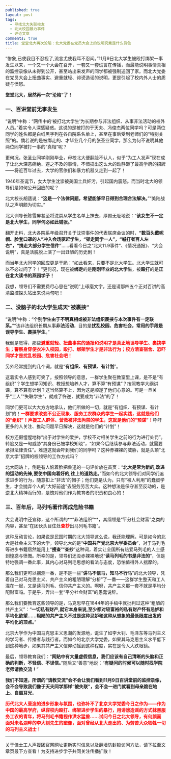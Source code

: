 ```yaml
---
published: true
layout: post
tags:
  - 寻找北大失联校友
  - 北大校园暴力事件
  - 评论文章
comments: true
title: 堂堂北大再次沦陷：北大党委在党员大会上的说明究竟是什么货色
---
```


“惨象,已使我目不忍视了,流言尤使我耳不忍闻。”11月9日北大学生被殴打绑架一事发生以来，一个又一个大会在召开，一套又一套谎言在传播，而最能说明事情真相的监控录像从未得到公开，甚至站出来发声的同学都被强制送回了家。而北大党委在党员大会上扭曲事实、避重就轻、诽谤造谣的说明，更是引起了校内外人士的质疑与愤怒。

**堂堂北大，居然再一次“沦陷”了！**

### 一、百讲堂前无事发生

“说明”中称：“网传中的‘被打北大学生’为长期参与非法组织、从事非法活动的校外人员。”着实令人深感疑惑。这说的是被打的于天夫、冯俊杰两位同学吗？可是两位同学的姓名都是白纸黑字列在各自院系名单上，甚至在事后受到老师们的“特别关照”的。倘若说的是被绑走的、才毕业几个月的张圣业同学，那么为何不说明其他两位同学被打一事的“真相”呢？

更何况，张圣业同学刚刚毕业，母校北大便翻脸不认人，似乎“为工人发声”现在成了让北大深恶痛绝、避之不及的事情，不惜搞出这么大的动静砸了最高学府的招牌——将近百年过去，大学的官僚们和暴力机器又走到一起了！

1946年圣诞节，女大学生沈崇被美国士兵奸污，引起国内震怒。而当时北大的领导们是如何公开回应的呢？

北大校长胡适说：“**这是一个法律问题，希望能够早日得到合理合法解决。**”“美陆战队之声明颇为切实。”

北大训导长陈雪屏甚至将沈崇从学生名单上抹去，厚颜无耻地说：“**该女生不一定是北大学生，同学何必如此铺张。**”

翻开史料，北大各院系年级召开关于沈崇事件的代表联席会议的时，**“数百头戴呢帽、脸套口罩的人”冲入会场驱赶学生，“架走同学一人”，“喊打者百人左右”，“携走大部分学生信件”**……看看今日之“北大11.9事件”、《情况通报》、“大会说明”，真是活脱脱上演了一出丑陋的历史剧！

而当年北大同学的回应更是干脆：“如此看来，只要不是北大学生。北大学生就可以不必过问了？！”更何况，现在被**绑走**的是**刚刚毕业的北大学生**，被**殴打**的是**正在北大读书的燕园学子！**

我想，领导们不需要费尽心思在“说明”上琢磨文字，还是请那四五个正对百讲的高清监控探头站出来说两句吧！

### 二、没脑子的北大学生成天“被裹挟”

“说明”中称：“**个别学生由于不明真相或被非法组织裹挟与本次事件有一定联系。**”“该非法组织长期从事**非法活动**，目的是**扰乱校园、危害社会，常用的手段是误导学生、裹挟学生**。”

我倒是觉得，那些<span style="color:red;font-weight:bold">避重就轻、扭曲事实的通报和说明才是真正地误导学生、裹挟学生；警察身穿便衣冲入校园，殴打、绑架学生才是非法行为；校方清查宿舍、恐吓同学才是扰乱校园、危害社会吧！</span>

另外经常提到的几个词，就是“**有组织、有预谋、有计划**”。

这着实令人感到可笑了。按照领导的意思，一群学生聚在教室里上课，是不是“有组织”？学生想学习知识、教授想培养人才，算不算“有预谋”？按照教学大纲讲课，算不算有计划？这当然算不上，因为这是顺遂了他们心意的。可是一旦关乎“工人”“失联学生”，就成了忤逆，就要成为“非法”的了！

同学们更可以大大方方地承认，他们所做的一切，就是“有组织、有预谋、有计划”的！<span style="color:red;font-weight:bold">一群要求改变不公正现象、服务工农群众的学生一起实践，这就是他们的“组织”！声援工人群体、营救被非法拘禁的学生，这就是他们的“预谋”！</span>呼吁更多的人关注、推动问题早日解决，这就是他们的“计划”！

校方还假惺惺地称“出于对学生的爱护，学校不对相关学生之前的行为进行处罚”。转脸又是一句威胁“其身份已被学校知晓”，“如果今后继续参与非法活动，就需要承担法律责任”。难道这就会吓到我们的同学吗？这种赤裸裸的威胁，就是头顶“北京大学”招牌的校领导的工作方式吗？

北大网站上，倒是有人惦着脸把鲁迅的一句评价放在首页：“**北大是常为新的,改进的运动的先锋,要使中国向着好的,往上的道路走。**”而如今的北大领导们对同学们追求进步的行为，随意扣上“非法”的帽子；他们更是认为，只有“被人利用”的蠢蛋学生，才会抛弃个人的“大好前途”去服务劳苦大众。这种想法是保守甚至反动的，是逆北大精神而行的，是愧对他们作为教育者的职责和良心的！

### 三、百年后，马列毛著作再成危险书籍

大会说明中还宣称，这个所谓的**“非法组织”**，其纲领是“平分社会财富”之类的内容，甚至“在团伙头目住处<span style="color:red;font-weight:bold">查抄</span>出马列毛书籍”。

这种反动言论，如果说是民国时期的北大领导这么说，我还能理解。可是如今的北大是社会主义下的大学，领导北大的是“**中国共产党北京大学委员会**”，对于马列毛等进步书籍居然能用上“**搜查**”“**查抄**”这种词，着实让全国所有热爱马列毛的人士感到惶惑与愤慨。所幸的是，领导们还没赤裸裸地说“**读马列毛的书是非法的**”，但是特地强调一番此事，其内心对马列毛思想的看法与态度，恐怕值得外人揣摩的。

那么我们更可以揣测一番，是不是一些“**讲马不信马，知马不行马**”的北大领导，凭着自己对马克思主义、共产主义的粗陋理解“分析”了一番——这群学生整天和工人混在一起，又是读马列毛、信仰共产主义的。啊呀，共产主义那一套不就是平均分配财富吗。于是乎，弄出一套“平分社会财富”的愚蠢说辞。

那么我们要教育这些领导的是，马克思早在1844年的手稿中就批判过这种“粗陋的共产主义”：“**一切私有财产,就它本身来说,至少都对较富裕的私有财产怀有忌妒和平均化欲望……粗陋的共产主义不过是这种忌妒和这种从想象的最低限度出发的平均化的顶点。**”

北京大学作为中国马克思主义思潮的发源地，诞生了如李大钊、毛泽东等马列主义的学习者、传播者与践行者。而如今的北京大学党委，如果其马克思主义水平低下到这种地步，如果其共产主义信仰动摇到这种程度，实在是令人大跌眼镜。

最后，领导教育我们：“**网贴中有大量虚假信息，我们应该有自己清晰的头脑和正确的判断，不轻信、不误信。**”随后又“善意”地说：“**有疑问的时候可以随时找学院老师请教交流！**”

**我们不知道，所谓的“请教交流”会不会让我们看到11月9日百讲堂前的监控录像，会不会导致我们像于天夫同学那样“被失联”，会不会一进门就看到母亲跪在地上、自扇耳光**。

<span style="color:red;font-weight:bold">历代北大人营造的进步形象与氛围，也弥补不了北京大学党委今日之作为——作为中国的最高学府，纵容校内殴打、绑架进步学生的暴行，用诽谤造谣的方式抹黑服务工农的青年，将马列毛书籍视作洪水猛兽……试问今日之北大领导，有何颜面面对未名湖畔的李大钊先生的塑像，面对曾经从北大走出的、为劳苦大众牺牲一切的马列主义战士！</span>

---
关于佳士工人声援团官网网址更新实时信息以及翻墙防封锁访问方法，请下拉至文章页最下方查看！为支持进步学子共同关注传播扩散！



